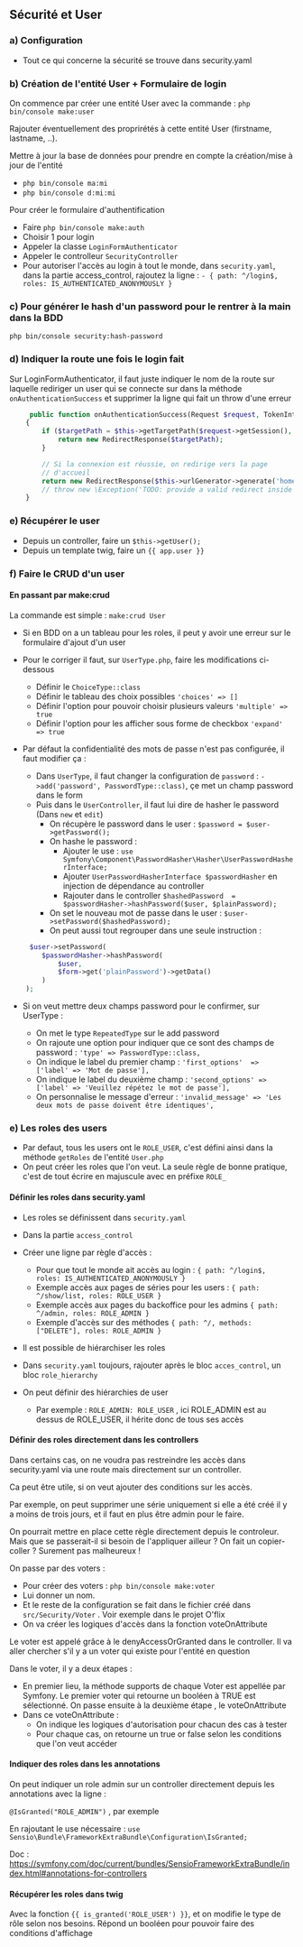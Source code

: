 ## Sécurité et User

### a) Configuration

- Tout ce qui concerne la sécurité se trouve dans security.yaml

### b) Création de l'entité User + Formulaire de login

On commence par créer une entité User avec la commande : `php bin/console make:user` 

Rajouter éventuellement des proprirétés à cette entité User (firstname, lastname, ..).

Mettre à jour la base de données pour prendre en compte la création/mise à jour de l'entité 

- `php bin/console ma:mi`
- `php bin/console d:mi:mi`

Pour créer le formulaire d'authentification

- Faire `php bin/console make:auth`
- Choisir 1 pour login
- Appeler la classe `LoginFormAuthenticator`
- Appeler le controlleur `SecurityController`
- Pour autoriser l'accès au login à tout le monde, dans `security.yaml`, dans la partie access_control, rajoutez la ligne : `- { path: ^/login$, roles: IS_AUTHENTICATED_ANONYMOUSLY }`

### c) Pour générer le hash d'un password pour le rentrer à la main dans la BDD

`php bin/console security:hash-password`

### d) Indiquer la route une fois le login fait

Sur LoginFormAuthenticator, il faut juste indiquer le nom de la route sur laquelle rediriger un user qui se connecte sur dans la méthode `onAuthenticationSuccess` et supprimer la ligne qui fait un throw d'une erreur

```php
     public function onAuthenticationSuccess(Request $request, TokenInterface $token, string $firewallName): ?Response
    {
        if ($targetPath = $this->getTargetPath($request->getSession(), $firewallName)) {
            return new RedirectResponse($targetPath);
        }

        // Si la connexion est réussie, on redirige vers la page
        // d'accueil
        return new RedirectResponse($this->urlGenerator->generate('home'));
        // throw new \Exception('TODO: provide a valid redirect inside '.__FILE__);
    }
```

### e) Récupérer le user 

- Depuis un controller, faire un `$this->getUser();`
- Depuis un template twig, faire un `{{ app.user }}`


### f) Faire le CRUD d'un user

#### En passant par make:crud

La commande est simple : `make:crud User`

- Si en BDD on a un tableau pour les roles, il peut y avoir une erreur sur le formulaire d'ajout d'un user
- Pour le corriger il faut, sur `UserType.php`, faire les modifications ci-dessous
  - Définir le `ChoiceType::class`
  - Définir le tableau des choix possibles `'choices' => []`
  - Définir l'option pour pouvoir choisir plusieurs valeurs `'multiple' => true`
  - Définir l'option pour les afficher sous forme de checkbox `'expand' => true`

- Par défaut la confidentialité des mots de passe n'est pas configurée, il faut modifier ça :
  - Dans `UserType`, il faut changer la configuration de `password` : `->add('password', PasswordType::class)`, çe met un champ password dans le form
  - Puis dans le `UserController`, il faut lui dire de hasher le password (Dans `new` et `edit`)
    - On récupère le password dans le user : `$password = $user->getPassword();`
    - On hashe le password : 
      - Ajouter le use : `use Symfony\Component\PasswordHasher\Hasher\UserPasswordHasherInterface;`
      - Ajouter `UserPasswordHasherInterface $passwordHasher` en injection de dépendance au controller
      - Rajouter dans le controller `$hashedPassword  = $passwordHasher->hashPassword($user, $plainPassword);`
    - On set le nouveau mot de passe dans le user : `$user->setPassword($hashedPassword);`
    - On peut aussi tout regrouper dans une seule instruction :
  
```php
     $user->setPassword(
        $passwordHasher->hashPassword(
            $user,
            $form->get('plainPassword')->getData()
        )
    );
```

- Si on veut mettre deux champs password pour le confirmer, sur UserType : 
  
  - On met le type `RepeatedType` sur le add password
  - On rajoute une option pour indiquer que ce sont des champs de password : `'type' => PasswordType::class,`
  - On indique le label du premier champ : `'first_options'  => ['label' => 'Mot de passe'],`
  - On indique le label du deuxième champ : `'second_options' => ['label' => 'Veuillez répétez le mot de passe'],`
  - On personnalise le message d'erreur : `'invalid_message' => 'Les deux mots de passe doivent être identiques',`

### e) Les roles des users

- Par defaut, tous les users ont le `ROLE_USER`, c'est défini ainsi dans la méthode `getRoles` de l'entité `User.php`
- On peut créer les roles que l'on veut. La seule règle de bonne pratique, c'est de tout écrire en majuscule avec en préfixe `ROLE_`

#### Définir les roles dans security.yaml

- Les roles se définissent dans `security.yaml`
- Dans la partie `access_control`
- Créer une ligne par règle d'accès :
  - Pour que tout le monde ait accès au login : `{ path: ^/login$, roles: IS_AUTHENTICATED_ANONYMOUSLY }`
  - Exemple accès aux pages de séries pour les users : `{ path: ^/show/list, roles: ROLE_USER }`
  - Exemple accès aux pages du backoffice pour les admins `{ path: ^/admin, roles: ROLE_ADMIN }`
  - Exemple d'accès sur des méthodes `{ path: ^/, methods: ["DELETE"], roles: ROLE_ADMIN }`

- Il est possible de hiérarchiser les roles
- Dans `security.yaml` toujours, rajouter après le bloc `acces_control`, un bloc `role_hierarchy`
- On peut définir des hiérarchies de user
  - Par exemple : `ROLE_ADMIN: ROLE_USER` , ici ROLE_ADMIN est au dessus de ROLE_USER, il hérite donc de tous ses accès

#### Définir des roles directement dans les controllers

Dans certains cas, on ne voudra pas restreindre les accès dans security.yaml via une route mais directement sur un controller.

Ca peut être utile, si on veut ajouter des conditions sur les accès. 

Par exemple, on peut supprimer une série uniquement si elle a été créé il y a moins de trois jours, et il faut en plus être admin pour le faire.

On pourrait mettre en place cette règle directement depuis le controleur. Mais que se passerait-il si besoin de l'appliquer ailleur ? On fait un copier-coller ? Surement pas malheureux !

On passe par des voters :

- Pour créer des voters : `php bin/console make:voter`
- Lui donner un nom.
- Et le reste de la configuration se fait dans le fichier créé dans `src/Security/Voter` . Voir exemple dans le projet O'flix
- On va créer les logiques d'accès dans la fonction voteOnAttribute

Le voter est appelé grâce à le denyAccessOrGranted dans le controller. Il va aller chercher s'il y a un voter qui existe pour l'entité en question

Dans le voter, il y a deux étapes :

- En premier lieu, la méthode supports de chaque Voter est appellée par Symfony. Le premier voter qui retourne un booléen à TRUE est sélectionné. On passe ensuite à la deuxième étape , le voteOnAttribute
- Dans ce voteOnAttribute : 
  - On indique les logiques d'autorisation pour chacun des cas à tester
  - Pour chaque cas, on retourne un true or false selon les conditions que l'on veut accéder

#### Indiquer des roles dans les annotations

On peut indiquer un role admin sur un controller directement depuis les annotations avec la ligne : 

`@IsGranted("ROLE_ADMIN")` , par exemple

En rajoutant le use nécessaire : `use Sensio\Bundle\FrameworkExtraBundle\Configuration\IsGranted;`

Doc : https://symfony.com/doc/current/bundles/SensioFrameworkExtraBundle/index.html#annotations-for-controllers

#### Récupérer les roles dans twig

Avec la fonction `{{ is_granted('ROLE_USER') }}`, et on modifie le type de rôle selon nos besoins. Répond un booléen pour pouvoir faire des conditions d'affichage

